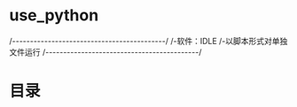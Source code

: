 # use_python
/-------------------------------------------/
/-软件：IDLE
/-以脚本形式对单独文件运行
/-------------------------------------------/
# 目录

